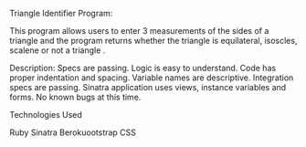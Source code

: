 Triangle Identifier Program:

This program allows users to enter 3 measurements of the sides of a triangle and the program returns whether the triangle is
equilateral, isoscles, scalene or not a triangle .

Description:
Specs are passing. 
Logic is easy to understand. 
Code has proper indentation and spacing. 
Variable names are descriptive. Integration specs are passing.
Sinatra application uses views, instance variables and forms.
No known bugs at this time.

Technologies Used

Ruby
Sinatra
Berokuootstrap
CSS
